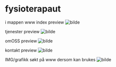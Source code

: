 # fysioterapaut


i mappen www
index  preview ![bilde](https://user-images.githubusercontent.com/103030864/173571012-4baaae46-caa5-4219-b010-5eeda7ed8642.png)

tjenester  preview  ![bilde](https://user-images.githubusercontent.com/103030864/173571110-6c2c6899-7b9f-4534-9d0c-97b8f320199d.png)

omOSS preview ![bilde](https://user-images.githubusercontent.com/103030864/173571286-71a6c383-0eae-4503-b5a3-893703c785ff.png)

kontakt preview  ![bilde](https://user-images.githubusercontent.com/103030864/173571188-573d2622-6d35-4b82-a030-1f323220e509.png)

IMG/grafikk søkt på www dersom kan brukes   ![bilde](https://user-images.githubusercontent.com/103030864/173023600-e7d7688c-6477-4bb4-8452-7991d6d47b22.png)
